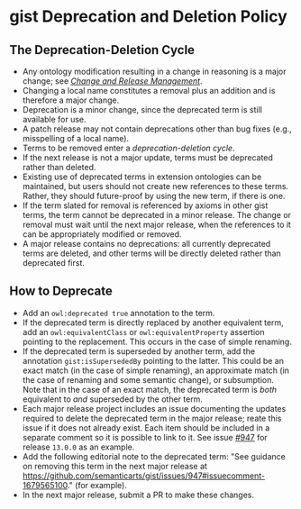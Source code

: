 # gist Deprecation and Deletion Policy

## The Deprecation-Deletion Cycle

- Any ontology modification resulting in a change in reasoning is a major change; see [_Change and Release Management_](ChangeAndReleaseManagement.md).
- Changing a local name constitutes a removal plus an addition and is therefore a major change.
- Deprecation is a minor change, since the deprecated term is still available for use.
- A patch release may not contain deprecations other than bug fixes (e.g., misspelling of a local name).
- Terms to be removed enter a _deprecation-deletion cycle_.
- If the next release is not a major update, terms must be deprecated rather than deleted.
- Existing use of deprecated terms in extension ontologies can be maintained, but users should not create new references to these terms. Rather, they should future-proof by using the new term, if there is one.
- If the term slated for removal is referenced by axioms in other gist terms, the term cannot be deprecated in a minor release. The change or removal must wait until the next major release, when the references to it can be appropriately modified or removed.
- A major release contains no deprecations: all currently deprecated terms are deleted, and other terms will be directly deleted rather than deprecated first.

## How to Deprecate

- Add an `owl:deprecated true` annotation to the term.
- If the deprecated term is directly replaced by another equivalent term, add an `owl:equivalentClass` or `owl:equivalentProperty` assertion pointing to the replacement. This occurs in the case of simple renaming.
- If the deprecated term is superseded by another term, add the annotation `gist:isSupersededBy` pointing to the latter. This could be an exact match (in the case of simple renaming), an approximate match (in the case of renaming and some semantic change), or subsumption. Note that in the case of an exact match, the deprecated term is  _both_ equivalent to _and_ superseded by the other term.
- Each major release project includes an issue documenting the updates required to delete the deprecated term in the major release; reate this issue if it does not already exist. Each item should be included in a separate comment so it is possible to link to it. See issue [#947](https://github.com/semanticarts/gist/issues/947) for release `13.0.0` as an example.
- Add the following editorial note to the deprecated term: "See guidance on removing this term in the next major release at <https://github.com/semanticarts/gist/issues/947#issuecomment-1679565100>." (for example).
- In the next major release, submit a PR to make these changes.
